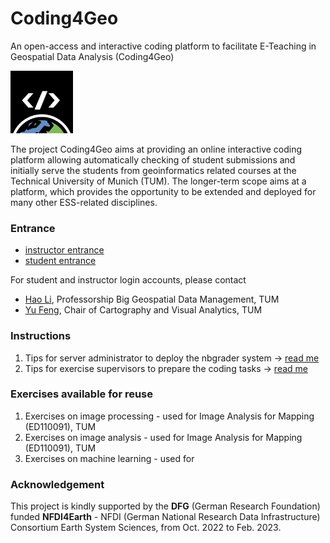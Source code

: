 # Coding4Geo

An open-access and interactive coding platform to facilitate E-Teaching in Geospatial Data Analysis (Coding4Geo)
<p><a href="https://sites.google.com/view/coding4geo/"><img src="doc/logos/Coding4geo_Logo_black.png" style="width:100px;"></a></p>

The project Coding4Geo aims at providing an online interactive coding platform allowing automatically checking of student submissions and initially serve the students from geoinformatics related courses at the Technical University of Munich (TUM). The longer-term scope aims at a platform, which provides the opportunity to be extended and deployed for many other ESS-related disciplines.

### Entrance

- [instructor entrance](http://tum0.icaml.org:8763/)
- [student entrance](http://tum0.icaml.org:8770/)

For student and instructor login accounts, please contact 
- [Hao Li](mailto:hao_bgd.li@tum.de), Professorship Big Geospatial Data Management, TUM
- [Yu Feng](mailto:y.feng@tum.de), Chair of Cartography and Visual Analytics, TUM

### Instructions

1. Tips for server administrator to deploy the nbgrader system -> [read me](instructions/nbgrader_deployment.md)
2. Tips for exercise supervisors to prepare the coding tasks -> [read me](instructions/assignment_design.md)

### Exercises available for reuse

1. Exercises on image processing - used for Image Analysis for Mapping (ED110091), TUM
2. Exercises on image analysis -  used for Image Analysis for Mapping (ED110091), TUM
3. Exercises on machine learning -  used for 

### Acknowledgement

This project is kindly supported by the **DFG** (German Research Foundation) funded **NFDI4Earth**  - NFDI (German National Research Data Infrastructure) Consortium Earth System Sciences, from Oct. 2022 to Feb. 2023.

